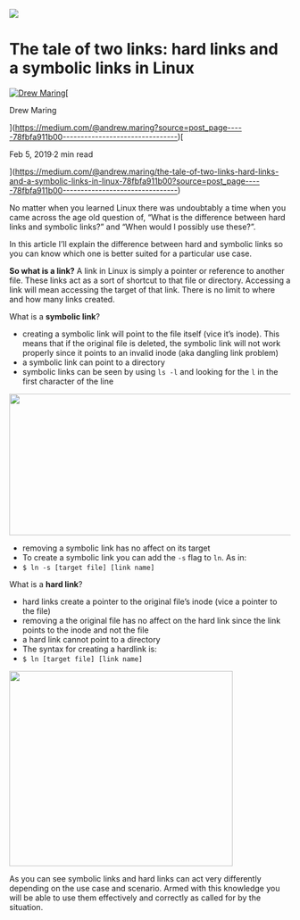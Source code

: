 ![](https://miro.medium.com/max/3072/0*_HVyW_Mn1Mq-ylLa.jpg)

The tale of two links: hard links and a symbolic links in Linux
===============================================================

[![Drew Maring](https://miro.medium.com/fit/c/56/56/1*dmbNkD5D-u45r44go_cf0g.png)](https://medium.com/@andrew.maring?source=post_page-----78fbfa911b00--------------------------------)[

Drew Maring

](https://medium.com/@andrew.maring?source=post_page-----78fbfa911b00--------------------------------)[

Feb 5, 2019·2 min read

](https://medium.com/@andrew.maring/the-tale-of-two-links-hard-links-and-a-symbolic-links-in-linux-78fbfa911b00?source=post_page-----78fbfa911b00--------------------------------)

No matter when you learned Linux there was undoubtably a time when you came across the age old question of, “What is the difference between hard links and symbolic links?” and “When would I possibly use these?”.

In this article I’ll explain the difference between hard and symbolic links so you can know which one is better suited for a particular use case.

**So what is a link?** A link in Linux is  simply a pointer or reference to another file. These links act as a sort of shortcut to that file or directory. Accessing a link will mean accessing the target of that link. There is no limit to where and how many links created.

What is a **symbolic link**?

*   creating a symbolic link will point to the file itself (vice it’s inode). This means that if the original file is deleted, the symbolic link will not work properly since it points to an invalid inode (aka dangling link problem)
*   a symbolic link can point to a directory
*   symbolic links can be seen by using `ls -l` and looking for the `l` in the first character of the line

<img alt="" class="fd em ei ji w" src="https://miro.medium.com/max/2624/1\*qSS3dSWSgCLMObTCHGX8yQ.png" width="1312" height="254" srcSet="https://miro.medium.com/max/552/1\*qSS3dSWSgCLMObTCHGX8yQ.png 276w, https://miro.medium.com/max/1104/1\*qSS3dSWSgCLMObTCHGX8yQ.png 552w, https://miro.medium.com/max/1280/1\*qSS3dSWSgCLMObTCHGX8yQ.png 640w, https://miro.medium.com/max/1400/1\*qSS3dSWSgCLMObTCHGX8yQ.png 700w" sizes="700px" role="presentation"/>

*   removing a symbolic link has no affect on its target
*   To create a symbolic link you can add the `-s` flag to `ln`. As in:
*   `$ ln -s [target file] [link name]`

What is a **hard link**?

*   hard links create a pointer to the original file’s inode (vice a pointer to the file)
*   removing a the original file has no affect on the hard link since the link points to the inode and not the file
*   a hard link cannot point to a directory
*   The syntax for creating a hardlink is:
*   `$ ln [target file] [link name]`

<img alt="" class="fd em ei ji w" src="https://miro.medium.com/max/800/0\*Sjh3pgZdq0Mc\_jr2.jpg" width="400" height="350" srcSet="https://miro.medium.com/max/552/0\*Sjh3pgZdq0Mc\_jr2.jpg 276w, https://miro.medium.com/max/800/0\*Sjh3pgZdq0Mc\_jr2.jpg 400w" sizes="400px" role="presentation"/>

As you can see symbolic links and hard links can act very differently depending on the use case and scenario. Armed with this knowledge you will be able to use them effectively and correctly as called for by the situation.